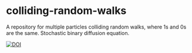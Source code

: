 # colliding-random-walks
A repository for multiple particles colliding random walks, where 1s and 0s are the same. Stochastic binary diffusion equation.

[![DOI](https://zenodo.org/badge/661829288.svg)](https://zenodo.org/badge/latestdoi/661829288)
